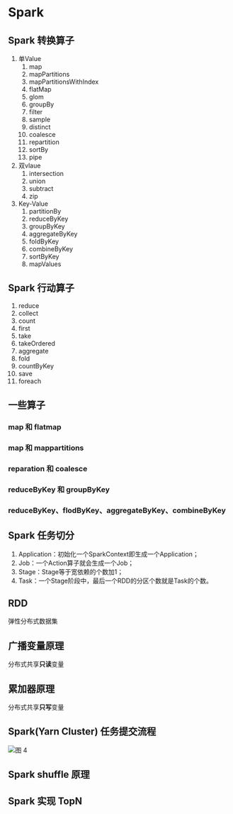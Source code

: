 # Spark

## Spark 转换算子

1. 单Value
    1. map
    2. mapPartitions
    3. mapPartitionsWithIndex
    4. flatMap
    5. glom
    6. groupBy
    7. filter
    8. sample
    9. distinct
    10. coalesce
    11. repartition
    12. sortBy
    13. pipe
2. 双vlaue
    1. intersection
    2. union
    3. subtract
    4. zip
3. Key-Value
    1. partitionBy
    2. reduceByKey
    3. groupByKey
    4. aggregateByKey
    5. foldByKey
    6. combineByKey
    7. sortByKey
    8. mapValues

## Spark 行动算子

1. reduce
2. collect
3. count
4. first
5. take
6. takeOrdered
7. aggregate
8. fold
9. countByKey
10. save
11. foreach

## 一些算子

### map 和 flatmap

### map 和 mappartitions

### reparation 和 coalesce

### reduceByKey 和 groupByKey

### reduceByKey、flodByKey、aggregateByKey、combineByKey

## Spark 任务切分

1. Application：初始化一个SparkContext即生成一个Application；
2. Job：一个Action算子就会生成一个Job；
3. Stage：Stage等于宽依赖的个数加1；
4. Task：一个Stage阶段中，最后一个RDD的分区个数就是Task的个数。

## RDD

弹性分布式数据集

## 广播变量原理

分布式共享**只读**变量

## 累加器原理

分布式共享**只写**变量

## Spark(Yarn Cluster) 任务提交流程

![图 4](https://cdn.jsdelivr.net/gh/Z-404/imageHost/2022/09/mdi_20220921_1663762940221.png)  

## Spark shuffle 原理

## Spark 实现 TopN

